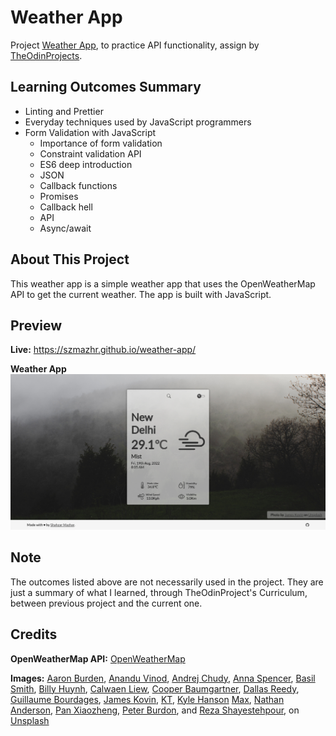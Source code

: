 # Weather App
Project [Weather App](https://www.theodinproject.com/lessons/node-path-javascript-weather-app), to practice API functionality, assign by [TheOdinProjects](https://www.theodinproject.com).

## Learning Outcomes Summary
- Linting and Prettier
- Everyday techniques used by JavaScript programmers
- Form Validation with JavaScript
  - Importance of form validation
  - Constraint validation API
  - ES6 deep introduction
  - JSON
  - Callback functions
  - Promises
  - Callback hell
  - API
  - Async/await

## About This Project
This weather app is a simple weather app that uses the OpenWeatherMap API to get the current weather. The app is built with JavaScript.


## Preview
**Live:** https://szmazhr.github.io/weather-app/

**Weather App**
![Weather App](./preview.png 'Weather App')

## Note
The outcomes listed above are not necessarily used in the project. They are just a summary of what I learned, through TheOdinProject's Curriculum, between previous project and the current one.

## Credits

**OpenWeatherMap API:** [OpenWeatherMap](https://openweathermap.org/api)

**Images:** [Aaron Burden](https://unsplash.com/@aaronburden), [Anandu Vinod](https://unsplash.com/@anandu), [Andrej Chudy](https://unsplash.com/@ach), [Anna Spencer](https://unsplash.com/@annaspencer), [Basil Smith](https://unsplash.com/@basilsmith), [Billy Huynh](https://unsplash.com/@billy_huy), [Calwaen Liew](https://unsplash.com/@calwa3nli3w), [Cooper Baumgartner](https://unsplash.com/@cooper_baumgartner), [Dallas Reedy](https://unsplash.com/@dallasreedy), [Guillaume Bourdages](https://unsplash.com/@graphem), [James Kovin](https://unsplash.com/@james2k), [KT](https://unsplash.com/@ktphotographyx), [Kyle Hanson](https://unsplash.com/@kyledarrenhanson) [Max](https://unsplash.com/@notquitemax), [Nathan Anderson](https://unsplash.com/@nathananderson), [Pan Xiaozheng](https://unsplash.com/@zhenhappy), [Peter Burdon](https://unsplash.com/@peterburdon), and [Reza Shayestehpour](https://unsplash.com/@r_shayesrehpour), on [Unsplash](https://unsplash.com)

